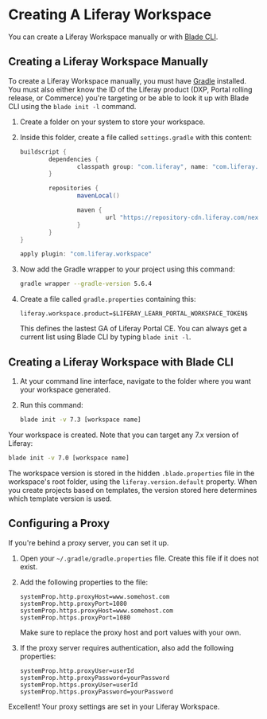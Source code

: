 # Creating A Liferay Workspace

You can create a Liferay Workspace manually or with [Blade CLI](../blade-cli/installing-and-updating-blade-cli.md). 

## Creating a Liferay Workspace Manually

To create a Liferay Workspace manually, you must have [Gradle](https://gradle.org) installed. You must also either know the ID of the Liferay product (DXP, Portal rolling release, or Commerce) you're targeting or be able to look it up with Blade CLI using the `blade init -l` command. 

1.  Create a folder on your system to store your workspace. 

1.  Inside this folder, create a file called `settings.gradle` with this content: 

    ```groovy
    buildscript {
            dependencies {
                    classpath group: "com.liferay", name: "com.liferay.gradle.plugins.workspace", version: "latest.release"
            }

            repositories {
                    mavenLocal()

                    maven {
                            url "https://repository-cdn.liferay.com/nexus/content/groups/public"
                    }
            }
    }

    apply plugin: "com.liferay.workspace"
    ```

1.  Now add the Gradle wrapper to your project using this command: 

    ```bash
    gradle wrapper --gradle-version 5.6.4
    ```

1.  Create a file called `gradle.properties` containing this: 

    ```properties
    liferay.workspace.product=$LIFERAY_LEARN_PORTAL_WORKSPACE_TOKEN$
    ```

    This defines the lastest GA of Liferay Portal CE. You can always get a current list using Blade CLI by typing `blade init -l`. 

## Creating a Liferay Workspace with Blade CLI

1. At your command line interface, navigate to the folder where you want your workspace generated. 

1. Run this command: 

   ```bash
   blade init -v 7.3 [workspace name]
   ```

Your workspace is created. Note that you can target any 7.x version of Liferay: 

```bash
blade init -v 7.0 [workspace name]
```

The workspace version is stored in the hidden `.blade.properties` file in the workspace's root folder, using the `liferay.version.default` property. When you create projects based on templates, the version stored here determines which template version is used. 

## Configuring a Proxy 

If you're behind a proxy server, you can set it up. 

1.  Open your `~/.gradle/gradle.properties` file. Create this file if it does not exist.

1.  Add the following properties to the file:

    ```properties
    systemProp.http.proxyHost=www.somehost.com
    systemProp.http.proxyPort=1080
    systemProp.https.proxyHost=www.somehost.com
    systemProp.https.proxyPort=1080
    ```

    Make sure to replace the proxy host and port values with your own.

3.  If the proxy server requires authentication, also add the following properties:

    ```properties
    systemProp.http.proxyUser=userId
    systemProp.http.proxyPassword=yourPassword
    systemProp.https.proxyUser=userId
    systemProp.https.proxyPassword=yourPassword
    ```

Excellent! Your proxy settings are set in your Liferay Workspace. 

